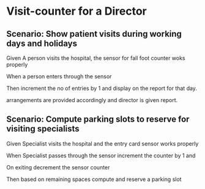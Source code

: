 # Visit-counter for a Director

## Scenario: Show patient visits during working days and holidays

  Given A person visits the hospital, the sensor for fall foot counter woks properly

  When a person enters through the sensor

  Then increment the no of entries by 1 and display on the report for that day.
  
  arrangements are provided accordingly and director is given report.

## Scenario: Compute parking slots to reserve for visiting specialists

  Given Specialist visits the hospital and the entry card sensor works properly

  When Specialist passes through the sensor increment the counter by 1 and
  
  On exiting decrement the sensor counter

  Then based on remaining spaces compute and reserve a parking slot
